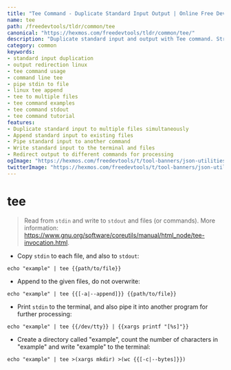 ```yaml
---
title: "Tee Command - Duplicate Standard Input Output | Online Free DevTools by Hexmos"
name: tee
path: /freedevtools/tldr/common/tee
canonical: "https://hexmos.com/freedevtools/tldr/common/tee/"
description: "Duplicate standard input and output with Tee command. Stream data to multiple files or commands. Free online tool, no registration required"
category: common
keywords:
- standard input duplication
- output redirection linux
- tee command usage
- command line tee
- pipe stdin to file
- linux tee append
- tee to multiple files
- tee command examples
- tee command stdout
- tee command tutorial
features:
- Duplicate standard input to multiple files simultaneously
- Append standard input to existing files
- Pipe standard input to another command
- Write standard input to the terminal and files
- Redirect output to different commands for processing
ogImage: "https://hexmos.com/freedevtools/t/tool-banners/json-utilities-banner.png"
twitterImage: "https://hexmos.com/freedevtools/t/tool-banners/json-utilities-banner.png"
---
```


# tee

> Read from `stdin` and write to `stdout` and files (or commands).
> More information: <https://www.gnu.org/software/coreutils/manual/html_node/tee-invocation.html>.

- Copy `stdin` to each file, and also to `stdout`:

`echo "example" | tee {{path/to/file}}`

- Append to the given files, do not overwrite:

`echo "example" | tee {{[-a|--append]}} {{path/to/file}}`

- Print `stdin` to the terminal, and also pipe it into another program for further processing:

`echo "example" | tee {{/dev/tty}} | {{xargs printf "[%s]"}}`

- Create a directory called "example", count the number of characters in "example" and write "example" to the terminal:

`echo "example" | tee >(xargs mkdir) >(wc {{[-c|--bytes]}})`
